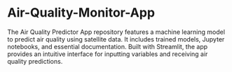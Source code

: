 # Air-Quality-Monitor-App
The Air Quality Predictor App repository features a machine learning model to predict air quality using satellite data. It includes trained models, Jupyter notebooks, and essential documentation. Built with Streamlit, the app provides an intuitive interface for inputting variables and receiving air quality predictions.
